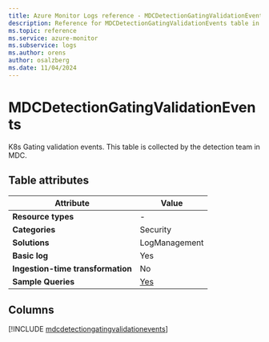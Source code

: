 ```yaml
---
title: Azure Monitor Logs reference - MDCDetectionGatingValidationEvents
description: Reference for MDCDetectionGatingValidationEvents table in Azure Monitor Logs.
ms.topic: reference
ms.service: azure-monitor
ms.subservice: logs
ms.author: orens
author: osalzberg
ms.date: 11/04/2024
---
```


# MDCDetectionGatingValidationEvents

K8s Gating validation events. This table is collected by the detection team in MDC.


## Table attributes

|Attribute|Value|
|---|---|
|**Resource types**|-|
|**Categories**|Security|
|**Solutions**| LogManagement|
|**Basic log**|Yes|
|**Ingestion-time transformation**|No|
|**Sample Queries**|[Yes](/azure/azure-monitor/reference/queries/mdcdetectiongatingvalidationevents)|



## Columns
  
[!INCLUDE [mdcdetectiongatingvalidationevents](~/reusable-content/ce-skilling/azure/includes/azure-monitor/reference/tables/mdcdetectiongatingvalidationevents-include.md)]
